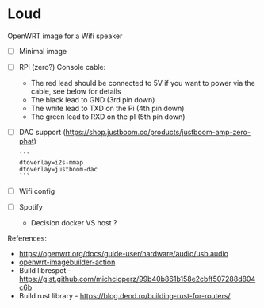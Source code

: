 # Loud
OpenWRT image for a Wifi speaker

 * [ ] Minimal image
 * [ ] RPi (zero?) Console cable: 
   * The red lead should be connected to 5V if you want to power via the cable, see below for details
   * The black lead to GND (3rd pin down)
   * The white lead to TXD on the Pi (4th pin down)
   * The green lead to RXD on the pI (5th pin down) 
 * [ ] DAC support (https://shop.justboom.co/products/justboom-amp-zero-phat)

       ```
       dtoverlay=i2s-mmap
       dtoverlay=justboom-dac
       ```

 * [ ] Wifi config
 * [ ] Spotify
   * Decision docker VS host ?   

References:
 * https://openwrt.org/docs/guide-user/hardware/audio/usb.audio 
 * [openwrt-imagebuilder-action](https://github.com/izer-xyz/openwrt-imagebuilder-action)
 * Build librespot - https://gist.github.com/michcioperz/99b40b861b158e2cbff507288d804c6b
 * Build rust library - https://blog.dend.ro/building-rust-for-routers/
